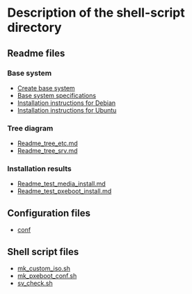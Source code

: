 # **Description of the shell-script directory**  
  
## **Readme files**  
  
### Base system  
  
* [Create base system](./Readme_create_base_system/Readme.md "Create base system")  
* [Base system specifications](./Readme_create_base_system/Readme_base_system_specifications.md)  
* [Installation instructions for Debian](./Readme_create_base_system/Readme_create_base_system_for_debian.md)  
* [Installation instructions for Ubuntu](./Readme_create_base_system/Readme_create_base_system_for_ubuntu.md)  
  
### Tree diagram  
  
* [Readme_tree_etc.md](./Readme_specification/Readme_tree_etc.md "Linux server tree diagram /etc/ (developed for debian)")  
* [Readme_tree_srv.md](./Readme_specification/Readme_tree_srv.md "Linux server tree diagram /srv/ (developed for debian)")  
  
### Installation results  
  
* [Readme_test_media_install.md](./Readme_test_results/Readme_test_media_install.md "Testing the installation from DVD media")  
* [Readme_test_pxeboot_install.md](./Readme_test_results/Readme_test_pxeboot_install.md "Testing the installation from pxeboot")  
  
## **Configuration files**  
  
* [conf](./conf/)
  
## **Shell script files**  
  
* [mk_custom_iso.sh](./mk_custom_iso.sh "custom iso image creation shell")  
* [mk_pxeboot_conf.sh](./mk_pxeboot_conf.sh "pxeboot configuration shell")  
* [sv_check.sh](./sv_check.sh "post-installation test shell")  
  
